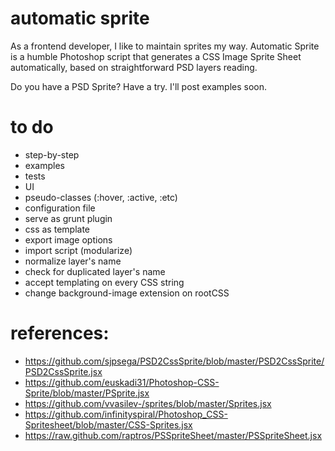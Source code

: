 automatic sprite
================

As a frontend developer, I like to maintain sprites my way. Automatic Sprite is a humble Photoshop script that generates a CSS Image Sprite Sheet automatically, based on straightforward PSD layers reading.

Do you have a PSD Sprite? Have a try. I'll post examples soon.

# to do
* step-by-step
* examples
* tests
* UI
* pseudo-classes (:hover, :active, :etc)
* configuration file
* serve as grunt plugin
* css as template
* export image options
* import script (modularize)
* normalize layer's name
* check for duplicated layer's name
* accept templating on every CSS string
* change background-image extension on rootCSS

# references:
* https://github.com/sjpsega/PSD2CssSprite/blob/master/PSD2CssSprite/PSD2CssSprite.jsx
* https://github.com/euskadi31/Photoshop-CSS-Sprite/blob/master/PSprite.jsx
* https://github.com/vvasilev-/sprites/blob/master/Sprites.jsx
* https://github.com/infinityspiral/Photoshop_CSS-Spritesheet/blob/master/CSS-Sprites.jsx
* https://raw.github.com/raptros/PSSpriteSheet/master/PSSpriteSheet.jsx